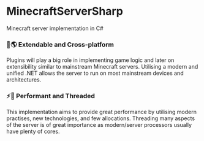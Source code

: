# MinecraftServerSharp
Minecraft server implementation in C#


### 🧩🌎 Extendable and Cross-platform
Plugins will play a big role in implementing game logic and later on extensibility similar to mainstream Minecraft servers. 
Utilising a modern and unified .NET allows the server to run on most mainstream devices and architectures.

### ⚡🧵 Performant and Threaded  
This implementation aims to provide great performance by utilising modern practises, new technologies, and few allocations. 
Threading many aspects of the server is of great importance as modern/server processors usually have plenty of cores.  
